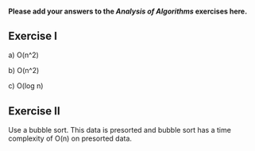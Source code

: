 #### Please add your answers to the ***Analysis of  Algorithms*** exercises here.

## Exercise I

a)
O(n^2)

b)
O(n^2)

c)
O(log n)

## Exercise II

Use a bubble sort. This data is presorted and bubble sort has a time complexity of O(n) on presorted data.


